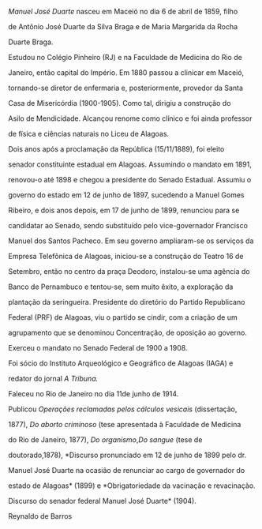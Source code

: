 

*Manuel José Duarte* nasceu em Maceió no dia 6 de abril de 1859, filho

de Antônio José Duarte da Silva Braga e de Maria Margarida da Rocha

Duarte Braga.



Estudou no Colégio Pinheiro (RJ) e na Faculdade de Medicina do Rio de

Janeiro, então capital do Império. Em 1880 passou a clinicar em Maceió,

tornando-se diretor de enfermaria e, posteriormente, provedor da Santa

Casa de Misericórdia (1900-1905). Como tal, dirigiu a construção do

Asilo de Mendicidade. Alcançou renome como clínico e foi ainda professor

de física e ciências naturais no Liceu de Alagoas.



Dois anos após a proclamação da República (15/11/1889), foi eleito

senador constituinte estadual em Alagoas. Assumindo o mandato em 1891,

renovou-o até 1898 e chegou a presidente do Senado Estadual. Assumiu o

governo do estado em 12 de junho de 1897, sucedendo a Manuel Gomes

Ribeiro, e dois anos depois, em 17 de junho de 1899, renunciou para se

candidatar ao Senado, sendo substituído pelo vice-governador Francisco

Manuel dos Santos Pacheco. Em seu governo ampliaram-se os serviços da

Empresa Telefônica de Alagoas, iniciou-se a construção do Teatro 16 de

Setembro, então no centro da praça Deodoro, instalou-se uma agência do

Banco de Pernambuco e tentou-se, sem muito êxito, a exploração da

plantação da seringueira. Presidente do diretório do Partido Republicano

Federal (PRF) de Alagoas, viu o partido se cindir, com a criação de um

agrupamento que se denominou Concentração, de oposição ao governo.



Exerceu o mandato no Senado Federal de 1900 a 1908.



Foi sócio do Instituto Arqueológico e Geográfico de Alagoas (IAGA) e

redator do jornal *A Tribuna.*



Faleceu no Rio de Janeiro no dia 11de junho de 1914.



Publicou *Operações reclamadas pelos cálculos vesicais* (dissertação,

1877), *Do aborto criminoso* (tese apresentada à Faculdade de Medicina

do Rio de Janeiro, 1877), *Do organismo*,*Do sangue* (tese de

doutorado,1878), *Discurso pronunciado em 12 de junho de 1899 pelo dr.

Manuel José Duarte na ocasião de renunciar ao cargo de governador do

estado de Alagoas* (1899) e *Obrigatoriedade da vacinação e revacinação.

Discurso do senador federal Manuel José Duarte* (1904).



Reynaldo de Barros




